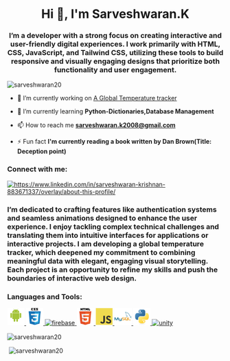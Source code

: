 <h1 align="center">Hi 👋, I'm Sarveshwaran.K</h1>
<h3 align="center">I’m a developer with a strong focus on creating interactive and user-friendly digital experiences. I work primarily with HTML, CSS, JavaScript, and Tailwind CSS, utilizing these tools to build responsive and visually engaging designs that prioritize both functionality and user engagement.</h3>

<p align="left"> <img src="https://komarev.com/ghpvc/?username=sarveshwaran20&label=Profile%20views&color=0e75b6&style=flat" alt="sarveshwaran20" /> </p>

- 🔭 I’m currently working on [A Global Temperature tracker](https://github.com/Sarveshwaran20/Global-Teamperature-Tracker)

- 🌱 I’m currently learning **Python-Dictionaries,Database Management**

- 📫 How to reach me **sarveshwaran.k2008@gmail.com**

- ⚡ Fun fact **I'm currently reading a book written by Dan Brown(Title: Deception point)**

<h3 align="left">Connect with me:</h3>
<p align="left">
<a href="https://linkedin.com/in/https://www.linkedin.com/in/sarveshwaran-krishnan-883671337/overlay/about-this-profile/" target="blank"><img align="center" src="https://raw.githubusercontent.com/rahuldkjain/github-profile-readme-generator/master/src/images/icons/Social/linked-in-alt.svg" alt="https://www.linkedin.com/in/sarveshwaran-krishnan-883671337/overlay/about-this-profile/" height="30" width="40" /></a>
</p>
<h3>I’m dedicated to crafting features like authentication systems and seamless animations designed to enhance the user experience. I enjoy tackling complex technical challenges and translating them into intuitive interfaces for applications or interactive projects. I am developing a global temperature tracker, which deepened my commitment to combining meaningful data with elegant, engaging visual storytelling. Each project is an opportunity to refine my skills and push the boundaries of interactive web design.</h3>

<h3 align="left">Languages and Tools:</h3>
<p align="left"> <a href="https://developer.android.com" target="_blank" rel="noreferrer"> <img src="https://raw.githubusercontent.com/devicons/devicon/master/icons/android/android-original-wordmark.svg" alt="android" width="40" height="40"/> </a> <a href="https://www.w3schools.com/css/" target="_blank" rel="noreferrer"> <img src="https://raw.githubusercontent.com/devicons/devicon/master/icons/css3/css3-original-wordmark.svg" alt="css3" width="40" height="40"/> </a> <a href="https://firebase.google.com/" target="_blank" rel="noreferrer"> <img src="https://www.vectorlogo.zone/logos/firebase/firebase-icon.svg" alt="firebase" width="40" height="40"/> </a> <a href="https://www.w3.org/html/" target="_blank" rel="noreferrer"> <img src="https://raw.githubusercontent.com/devicons/devicon/master/icons/html5/html5-original-wordmark.svg" alt="html5" width="40" height="40"/> </a> <a href="https://developer.mozilla.org/en-US/docs/Web/JavaScript" target="_blank" rel="noreferrer"> <img src="https://raw.githubusercontent.com/devicons/devicon/master/icons/javascript/javascript-original.svg" alt="javascript" width="40" height="40"/> </a> <a href="https://www.mysql.com/" target="_blank" rel="noreferrer"> <img src="https://raw.githubusercontent.com/devicons/devicon/master/icons/mysql/mysql-original-wordmark.svg" alt="mysql" width="40" height="40"/> </a> <a href="https://www.python.org" target="_blank" rel="noreferrer"> <img src="https://raw.githubusercontent.com/devicons/devicon/master/icons/python/python-original.svg" alt="python" width="40" height="40"/> </a> <a href="https://unity.com/" target="_blank" rel="noreferrer"> <img src="https://www.vectorlogo.zone/logos/unity3d/unity3d-icon.svg" alt="unity" width="40" height="40"/> </a> </p>

<p><img align="center" src="https://github-readme-stats.vercel.app/api/top-langs?username=sarveshwaran20&show_icons=true&locale=en&layout=compact" alt="sarveshwaran20" /></p>
<p>&nbsp;<img align="center" src="https://github-readme-stats.vercel.app/api?username=sarveshwaran20&show_icons=true&locale=en" alt="sarveshwaran20" /></p>
